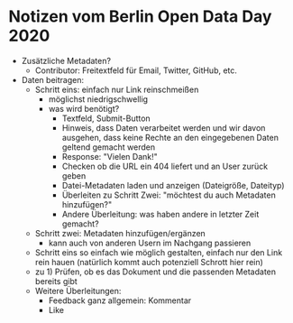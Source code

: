 # Notizen vom Berlin Open Data Day 2020
* Zusätzliche Metadaten?
  * Contributor: Freitextfeld
    für Email, Twitter, GitHub, etc.
* Daten beitragen:
  * Schritt eins: einfach nur Link reinschmeißen
    * möglichst niedrigschwellig
    * was wird benötigt?
      * Textfeld, Submit-Button
      * Hinweis, dass Daten verarbeitet werden und wir
        davon ausgehen, dass keine Rechte an den eingegebenen
        Daten geltend gemacht werden
      * Response: "Vielen Dank!"
      * Checken ob die URL ein 404 liefert und an User zurück
        geben
      * Datei-Metadaten laden und anzeigen (Dateigröße, Dateityp)
      * Überleiten zu Schritt Zwei: "möchtest du auch Metadaten
        hinzufügen?"
      * Andere Überleitung: was haben andere in letzter Zeit gemacht?
  * Schritt zwei: Metadaten hinzufügen/ergänzen
    * kann auch von anderen Usern im Nachgang passieren
  * Schritt eins so einfach wie möglich gestalten,
    einfach nur den Link rein hauen (natürlich kommt
    auch potenziell Schrott hier rein)
  * zu 1) Prüfen, ob es das Dokument und die passenden
    Metadaten bereits gibt
  * Weitere Überleitungen:
    * Feedback ganz allgemein: Kommentar
    * Like
